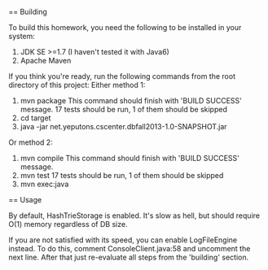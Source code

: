 == Building

To build this homework, you need the following to be installed in your system:

1. JDK SE >=1.7 (I haven't tested it with Java6)
2. Apache Maven

If you think you're ready, run the following commands from the root directory of this project:
Either method 1:
  1. mvn package
     This command should finish with 'BUILD SUCCESS' message. 17 tests should be run, 1 of them should be skipped
  2. cd target
  3. java -jar net.yeputons.cscenter.dbfall2013-1.0-SNAPSHOT.jar

Or method 2:
  1. mvn compile
     This command should finish with 'BUILD SUCCESS' message.
  2. mvn test
     17 tests should be run, 1 of them should be skipped
  3. mvn exec:java

== Usage

By default, HashTrieStorage is enabled. It's slow as hell, but should require O(1) memory regardless of DB size.

If you are not satisfied with its speed, you can enable LogFileEngine instead. To do this, comment ConsoleClient.java:58 and
uncomment the next line. After that just re-evaluate all steps from the 'building' section.
